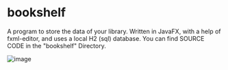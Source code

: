 # bookshelf
A program to store the data of your library. Written in JavaFX, with a help of fxml-editor, and uses a local H2 (sql) database.
You can find SOURCE CODE in the "bookshelf" Directory.

![image](https://github.com/miklos1125/bookshelf/assets/127934692/79093bfa-0dbf-4ec3-92a1-3b1e7b7545ce)

